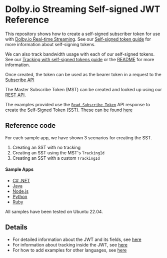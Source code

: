 # Dolby.io Streaming Self-signed JWT Reference

This repository shows how to create a self-signed subscriber token for use with [Dolby.io Real-time Streaming](https://dolby.io/products/real-time-streaming/).
See our [Self-signed token guide](https://docs.dolby.io/streaming-apis/docs/self-signed-subscribe-tokens) for more information about self-signing tokens.

We can also track bandwidth usage with each of our self-signed tokens. See our [Tracking with self-signed tokens guide](https://docs.dolby.io/streaming-apis/docs/syndication#tracking-with-self-signed-subscribe-tokens) or the [README](./tracking.md) for more information.

Once created, the token can be used as the bearer token in a request to the [Subscribe API](https://docs.dolby.io/streaming-apis/reference/director_subscribe)

The Master Subscribe Token (MST) can be created and looked up using our [REST API](https://apidocs.millicast.com/redoc/#tag/SubscribeToken).

The examples provided use the [`Read Subscribe Token`](https://apidocs.millicast.com/redoc/#operation/SubscribeToken_ReadToken) API response to create the Self-Signed Token (SST). These can be found [here](https://apidocs.millicast.com/redoc/#tag/SubscribeToken)
## Reference code

For each sample app, we have shown 3 scenarios for creating the SST.
1. Creating an SST with no tracking
2. Creating an SST using the MST's `TrackingId`
3. Creating an SST with a custom `TrackingId`

#### Sample Apps

* [C# .NET](./src/dotnet/README.md)
* [Java](./src/java/README.md)
* [Node.js](./src/nodejs/README.md)
* [Python](./src/python/README.md)
* [Ruby](./src/ruby/README.md)
  
All samples have been tested on Ubuntu 22.04.

## Details

* For detailed information about the JWT and its fields, see [here](./jwt.md)
* For information about tracking inside the JWT, see [here](tracking.md)
* For how to add examples for other languages, see [here](./new_language.md)
